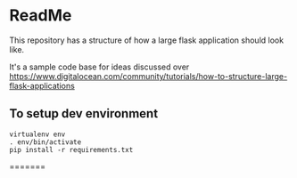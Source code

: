 # ReadMe

This repository has a structure of how a large flask application should look like. 

It's a sample code base for ideas discussed over
https://www.digitalocean.com/community/tutorials/how-to-structure-large-flask-applications

## To setup dev environment

```
virtualenv env
. env/bin/activate
pip install -r requirements.txt
```
=======
